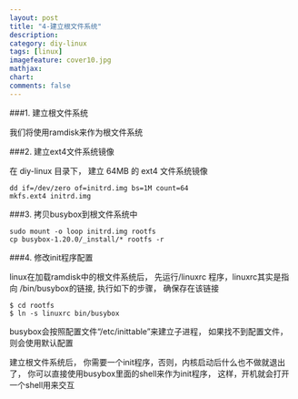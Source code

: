 ```yaml
---
layout: post
title: "4-建立根文件系统"
description:
category: diy-linux
tags: [linux]
imagefeature: cover10.jpg
mathjax: 
chart:
comments: false
---
```


###1. 建立根文件系统  

我们将使用ramdisk来作为根文件系统
  
###2. 建立ext4文件系统镜像  

在 diy-linux 目录下， 建立 64MB 的 ext4 文件系统镜像 

	dd if=/dev/zero of=initrd.img bs=1M count=64
	mkfs.ext4 initrd.img
    
###3. 拷贝busybox到根文件系统中
  
	sudo mount -o loop initrd.img rootfs
	cp busybox-1.20.0/_install/* rootfs -r
    
###4. 修改init程序配置  
  
linux在加载ramdisk中的根文件系统后， 先运行/linuxrc 程序，linuxrc其实是指向 /bin/busybox的链接, 执行如下的步骤， 确保存在该链接

    $ cd rootfs
    $ ln -s linuxrc bin/busybox

busybox会按照配置文件“/etc/inittable”来建立子进程， 如果找不到配置文件， 则会使用默认配置

建立根文件系统后， 你需要一个init程序，否则，内核启动后什么也不做就退出了， 你可以直接使用busybox里面的shell来作为init程序， 这样，开机就会打开一个shell用来交互
